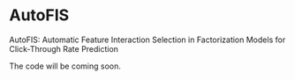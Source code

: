 # AutoFIS
AutoFIS: Automatic  Feature Interaction Selection in Factorization  Models for  Click-Through Rate Prediction

The code will be coming soon.
